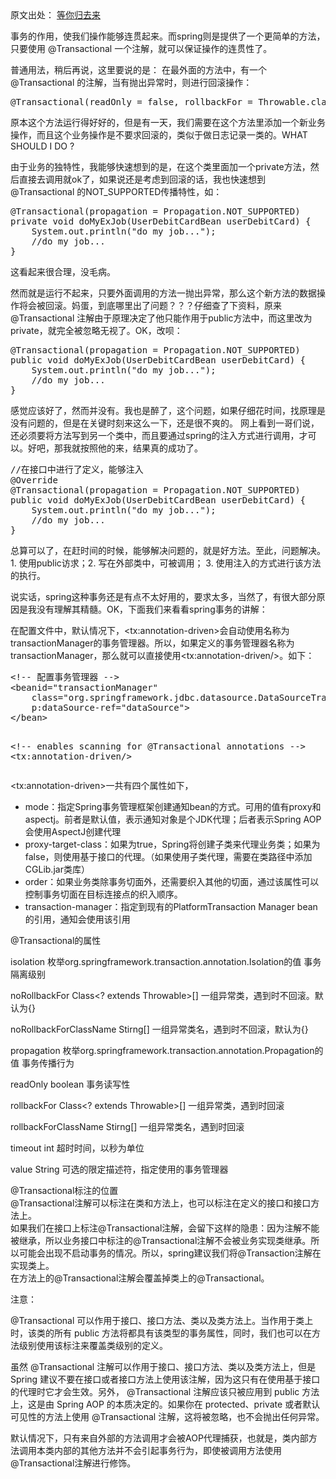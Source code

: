 <div class="entry"> 
 <div class="copyright-area">
  原文出处： 
  <a ref="nofollow" target="_blank" href="http://www.cnblogs.com/yougewe/p/7466677.html">等你归去来</a>
 </div> 
 <p>事务的作用，使我们操作能够连贯起来。而spring则是提供了一个更简单的方法，只要使用 @Transactional 一个注解，就可以保证操作的连贯性了。</p> 
 <p>普通用法，稍后再说，这里要说的是： 在最外面的方法中，有一个@Transactional 的注解，当有抛出异常时，则进行回滚操作：</p> 
 <pre class="brush: java; gutter: true">@Transactional(readOnly = false, rollbackFor = Throwable.class, isolation = Isolation.REPEATABLE_READ)</pre> 
 <p>原本这个方法运行得好好的，但是有一天，我们需要在这个方法里添加一个新业务操作，而且这个业务操作是不要求回滚的，类似于做日志记录一类的。WHAT SHOULD I DO ?</p> 
 <p>由于业务的独特性，我能够快速想到的是，在这个类里面加一个private方法，然后直接去调用就ok了，如果说还是考虑到回滚的话，我也快速想到 @Transactional 的NOT_SUPPORTED传播特性，如：</p> 
 <pre class="brush: java; gutter: true">@Transactional(propagation = Propagation.NOT_SUPPORTED)
private void doMyExJob(UserDebitCardBean userDebitCard) {
    System.out.println("do my job...");
    //do my job...
}</pre> 
 <p>这看起来很合理，没毛病。</p> 
 <p>然而就是运行不起来，只要外面调用的方法一抛出异常，那么这个新方法的数据操作将会被回滚。妈蛋，到底哪里出了问题？？？仔细查了下资料，原来 @Transactional 注解由于原理决定了他只能作用于public方法中，而这里改为private，就完全被忽略无视了。OK，改呗：</p> 
 <pre class="brush: java; gutter: true">@Transactional(propagation = Propagation.NOT_SUPPORTED)
public void doMyExJob(UserDebitCardBean userDebitCard) {
    System.out.println("do my job...");
    //do my job...
}</pre> 
 <p>感觉应该好了，然而并没有。我也是醉了，这个问题，如果仔细花时间，找原理是没有问题的，但是在关键时刻来这么一下，还是很不爽的。 网上看到一哥们说，还必须要将方法写到另一个类中，而且要通过spring的注入方式进行调用，才可以。好吧，那我就按照他的来，结果真的成功了。</p> 
 <pre class="brush: java; gutter: true">//在接口中进行了定义，能够注入
@Override 
@Transactional(propagation = Propagation.NOT_SUPPORTED)
public void doMyExJob(UserDebitCardBean userDebitCard) {
    System.out.println("do my job...");
    //do my job...
}</pre> 
 <p>总算可以了，在赶时间的时候，能够解决问题的，就是好方法。至此，问题解决。1. 使用public访求；2. 写在外部类中，可被调用； 3. 使用注入的方式进行该方法的执行。</p> 
 <p>说实话，spring这种事务还是有点不太好用的，要求太多，当然了，有很大部分原因是我没有理解其精髓。OK，下面我们来看看spring事务的讲解：</p> 
 <p>在配置文件中，默认情况下，&lt;tx:annotation-driven&gt;会自动使用名称为transactionManager的事务管理器。所以，如果定义的事务管理器名称为transactionManager，那么就可以直接使用&lt;tx:annotation-driven/&gt;。如下：</p> 
 <pre class="brush: java; gutter: true">&lt;!-- 配置事务管理器 --&gt;
&lt;beanid="transactionManager"
    class="org.springframework.jdbc.datasource.DataSourceTransactionManager"
    p:dataSource-ref="dataSource"&gt;
&lt;/bean&gt;

&lt;!-- enables scanning for @Transactional annotations --&gt;
&lt;tx:annotation-driven/&gt;</pre> 
 <p>&lt;tx:annotation-driven&gt;一共有四个属性如下，</p> 
 <ul> 
  <li>mode：指定Spring事务管理框架创建通知bean的方式。可用的值有proxy和aspectj。前者是默认值，表示通知对象是个JDK代理；后者表示Spring AOP会使用AspectJ创建代理</li> 
  <li>proxy-target-class：如果为true，Spring将创建子类来代理业务类；如果为false，则使用基于接口的代理。（如果使用子类代理，需要在类路径中添加CGLib.jar类库）</li> 
  <li>order：如果业务类除事务切面外，还需要织入其他的切面，通过该属性可以控制事务切面在目标连接点的织入顺序。</li> 
  <li>transaction-manager：指定到现有的PlatformTransaction Manager bean的引用，通知会使用该引用</li> 
 </ul> 
 <p>@Transactional的属性</p> 
 <p>isolation 枚举org.springframework.transaction.annotation.Isolation的值 事务隔离级别</p> 
 <p>noRollbackFor Class&lt;? extends Throwable&gt;[] 一组异常类，遇到时不回滚。默认为{}</p> 
 <p>noRollbackForClassName Stirng[] 一组异常类名，遇到时不回滚，默认为{}</p> 
 <p>propagation 枚举org.springframework.transaction.annotation.Propagation的值 事务传播行为</p> 
 <p>readOnly boolean 事务读写性</p> 
 <p>rollbackFor Class&lt;? extends Throwable&gt;[] 一组异常类，遇到时回滚</p> 
 <p>rollbackForClassName Stirng[] 一组异常类名，遇到时回滚</p> 
 <p>timeout int 超时时间，以秒为单位</p> 
 <p>value String 可选的限定描述符，指定使用的事务管理器</p> 
 <p>@Transactional标注的位置<br> @Transactional注解可以标注在类和方法上，也可以标注在定义的接口和接口方法上。<br> 如果我们在接口上标注@Transactional注解，会留下这样的隐患：因为注解不能被继承，所以业务接口中标注的@Transactional注解不会被业务实现类继承。所以可能会出现不启动事务的情况。所以，spring建议我们将@Transaction注解在实现类上。<br> 在方法上的@Transactional注解会覆盖掉类上的@Transactional。</p> 
 <p>注意：</p> 
 <p>@Transactional 可以作用于接口、接口方法、类以及类方法上。当作用于类上时，该类的所有 public 方法将都具有该类型的事务属性，同时，我们也可以在方法级别使用该标注来覆盖类级别的定义。</p> 
 <p>虽然 @Transactional 注解可以作用于接口、接口方法、类以及类方法上，但是 Spring 建议不要在接口或者接口方法上使用该注解，因为这只有在使用基于接口的代理时它才会生效。另外， @Transactional 注解应该只被应用到 public 方法上，这是由 Spring AOP 的本质决定的。如果你在 protected、private 或者默认可见性的方法上使用 @Transactional 注解，这将被忽略，也不会抛出任何异常。</p> 
 <p>默认情况下，只有来自外部的方法调用才会被AOP代理捕获，也就是，类内部方法调用本类内部的其他方法并不会引起事务行为，即使被调用方法使用@Transactional注解进行修饰。</p> 
 <!-- BEGIN #author-bio --> 
 <!-- END #author-bio --> 
</div>